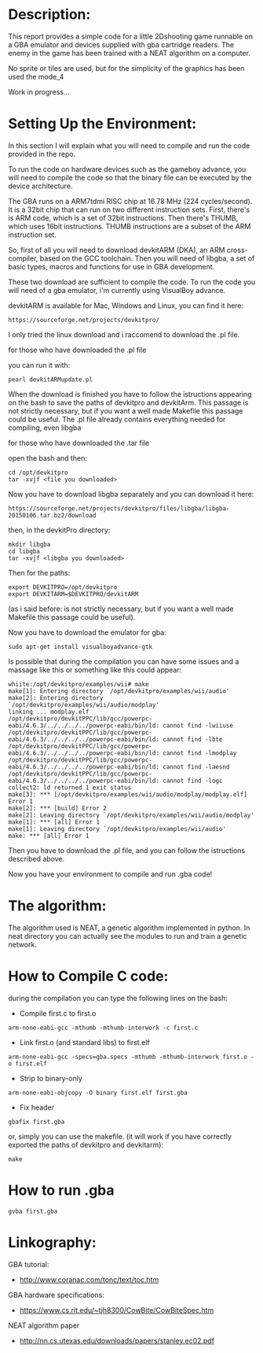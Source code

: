 # Description:
This report provides a simple code for a little 2Dshooting game runnable on a GBA emulator and devices supplied with gba cartridge readers.
The enemy in the game has been trained with a NEAT algorithm on a computer.

No sprite or tiles are used, but for the simplicity of the graphics has been used the mode_4

Work in progress...

# Setting Up the Environment:

In this section I will explain what you will need to compile and run the code provided in the repo.

To run the code on hardware devices such as the gameboy advance, 
you will need to compile the code so that the binary file can be executed by the device architecture.

The GBA runs on a ARM7tdmi RISC chip at 16.78 MHz (224 cycles/second). It is a 32bit chip that can run on two different instruction sets. 
First, there's is ARM code, which is a set of 32bit instructions. Then there's THUMB, which uses 16bit instructions. THUMB instructions are a subset of the ARM instruction set.

So, first of all you will need to download devkitARM (DKA), an ARM cross-compiler, based on the GCC toolchain.
Then you will need of libgba, a set of basic types, macros and functions for use in GBA development.

These two download are sufficient to compile the code.
To run the code you will need of a gba emulator, i'm currently using VisualBoy advance.

devkitARM is available for Mac, Windows and Linux, you can find it here:

```
https://sourceforge.net/projects/devkitpro/
```

I only tried the linux download and i raccomend to download the .pl file.

for those who have downloaded the .pl file

you can run it with:

```
pearl devkitARMupdate.pl
```

When the download is finished you have to follow the istructions appearing on the bash to save the paths of devkitpro and devkitArm.
This passage is not strictly necessary, but if you want a well made Makefile this passage could be useful.
The .pl file already contains everything needed for compiling, even libgba

for those who have downloaded the .tar file

open the bash and then:

```
cd /opt/devkitpro
tar -xvjf <file you downloaded>
```

Now you have to download libgba separately and you can download it here:

```
https://sourceforge.net/projects/devkitpro/files/libgba/libgba-20150106.tar.bz2/download
```

then, in the devkitPro directory:

```
mkdir libgba
cd libgba
tar -xvjf <libgba you downloaded>
```

Then for the paths:

```
export DEVKITPRO=/opt/devkitpro
export DEVKITARM=$DEVKITPRO/devkitARM
```

(as i said before: is not strictly necessary, but if you want a well made Makefile this passage could be useful).

Now you have to download the emulator for gba:

```
sudo apt-get install visualboyadvance-gtk
```

Is possible that during the compilation you can have some issues and a massage like this or something like this could appear:

```
whiite:/opt/devkitpro/examples/wii# make
make[1]: Entering directory `/opt/devkitpro/examples/wii/audio'
make[2]: Entering directory `/opt/devkitpro/examples/wii/audio/modplay'
linking ... modplay.elf
/opt/devkitpro/devkitPPC/lib/gcc/powerpc-eabi/4.6.3/../../../../powerpc-eabi/bin/ld: cannot find -lwiiuse
/opt/devkitpro/devkitPPC/lib/gcc/powerpc-eabi/4.6.3/../../../../powerpc-eabi/bin/ld: cannot find -lbte
/opt/devkitpro/devkitPPC/lib/gcc/powerpc-eabi/4.6.3/../../../../powerpc-eabi/bin/ld: cannot find -lmodplay
/opt/devkitpro/devkitPPC/lib/gcc/powerpc-eabi/4.6.3/../../../../powerpc-eabi/bin/ld: cannot find -laesnd
/opt/devkitpro/devkitPPC/lib/gcc/powerpc-eabi/4.6.3/../../../../powerpc-eabi/bin/ld: cannot find -logc
collect2: ld returned 1 exit status
make[3]: *** [/opt/devkitpro/examples/wii/audio/modplay/modplay.elf] Error 1
make[2]: *** [build] Error 2
make[2]: Leaving directory `/opt/devkitpro/examples/wii/audio/modplay'
make[1]: *** [all] Error 1
make[1]: Leaving directory `/opt/devkitpro/examples/wii/audio'
make: *** [all] Error 1
```

Then you have to download the .pl file, and you can follow the istructions described above.

Now you have your environment to compile and run .gba code!

# The algorithm:

The algorithm used is NEAT, a genetic algorithm implemented in python. In neat directory you can actually see the modules to run and train a genetic network.

# How to Compile C code:

during the compilation you can type the following lines on the bash:

- Compile first.c to first.o
```
arm-none-eabi-gcc -mthumb -mthumb-interwork -c first.c
``` 
- Link first.o (and standard libs) to first.elf

```
arm-none-eabi-gcc -specs=gba.specs -mthumb -mthumb-interwork first.o -o first.elf
```

- Strip to binary-only
```
arm-none-eabi-objcopy -O binary first.elf first.gba
```

- Fix header
```
gbafix first.gba
```

or, simply you can use the makefile. (it will work if you have correctly exported the paths of devkitpro and devkitarm):

```
make
```
# How to run .gba

```
gvba first.gba
```



# Linkography:

GBA tutorial:
- http://www.coranac.com/tonc/text/toc.htm

GBA hardware specifications:
- https://www.cs.rit.edu/~tjh8300/CowBite/CowBiteSpec.htm

NEAT algorithm paper

- http://nn.cs.utexas.edu/downloads/papers/stanley.ec02.pdf

